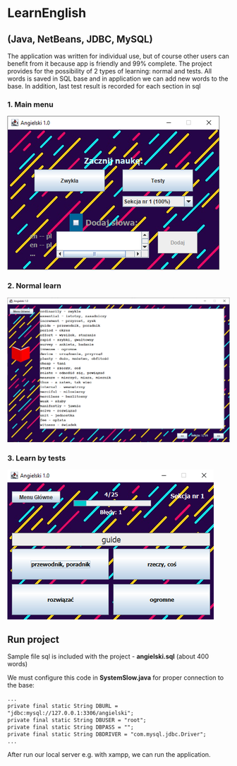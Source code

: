 # LearnEnglish
## (Java, NetBeans, JDBC, MySQL)

The application was written for individual use, but of course other users can benefit from it because app is friendly and 99% complete. 
The project provides for the possibility of 2 types of learning: normal and tests. All words is saved in SQL base and in application we can add new words to 
the base. In addition, last test result is recorded for each section in sql


### 1. Main menu

![alt text](https://github.com/Mitopek1996/LearnEnglish/blob/master/images/MenuGlowne.png)


### 2. Normal learn

![alt text](https://github.com/Mitopek1996/LearnEnglish/blob/master/images/Nauka.png)


### 3. Learn by tests

![alt text](https://github.com/Mitopek1996/LearnEnglish/blob/master/images/Test.png)


## Run project
Sample file sql is included with the project - **angielski.sql** (about 400 words)

We must configure this code in **SystemSlow.java** for proper connection to the base:

    ...
    private final static String DBURL = "jdbc:mysql://127.0.0.1:3306/angielski";
    private final static String DBUSER = "root";
    private final static String DBPASS = "";
    private final static String DBDRIVER = "com.mysql.jdbc.Driver";
    ...

After run our local server e.g. with xampp, we can run the application.


    
  
